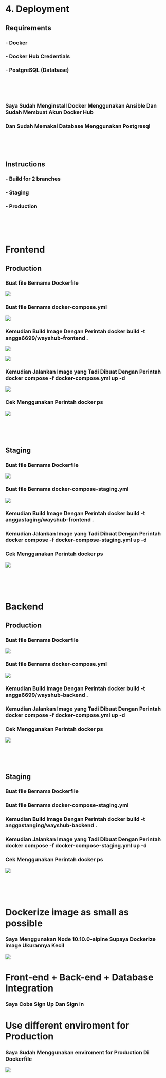 # 4. Deployment

## Requirements
### - Docker
### - Docker Hub Credentials
### - PostgreSQL (Database)

<br>
<br>
<br>

### Saya Sudah Menginstall Docker Menggunakan Ansible Dan Sudah Membuat Akun Docker Hub
### Dan Sudah Memakai Database Menggunakan Postgresql

<br>
<br>
<br>

## Instructions
### - Build for 2 branches
  ### - Staging
  ### - Production
  
  <br>
  <br>
  <br>

  # Frontend
  
  ## Production
  
  ### Buat file Bernama Dockerfile
  
  ![](https://github.com/Angga6699/Devops/blob/master/Final%20Task/Poto%20Final%20Task/17.png)
  
  ### Buat file Bernama docker-compose.yml
  
  ![](https://github.com/Angga6699/Devops/blob/master/Final%20Task/Poto%20Final%20Task/18.png)
  
  ### Kemudian Build Image Dengan Perintah docker build -t angga6699/wayshub-frontend .
  
  ![](https://github.com/Angga6699/Devops/blob/master/Final%20Task/Poto%20Final%20Task/20.png)
  
  ![](https://github.com/Angga6699/Devops/blob/master/Final%20Task/Poto%20Final%20Task/21.png)
  
  ### Kemudian Jalankan Image yang Tadi Dibuat Dengan Perintah docker compose -f docker-compose.yml up -d
  
  ![](https://github.com/Angga6699/Devops/blob/master/Final%20Task/Poto%20Final%20Task/22.png)
  
  ### Cek Menggunakan Perintah docker ps
  
  ![](https://github.com/Angga6699/Devops/blob/master/Final%20Task/Poto%20Final%20Task/24.png)
  
  <br>
  <br>
  <br>
  
  ## Staging
  
  ### Buat file Bernama Dockerfile
  
  ![](https://github.com/Angga6699/Devops/blob/master/Final%20Task/Poto%20Final%20Task/17.png)
  
  ### Buat file Bernama docker-compose-staging.yml
  
  ![](https://github.com/Angga6699/Devops/blob/master/Final%20Task/Poto%20Final%20Task/19.png)
  
  ### Kemudian Build Image Dengan Perintah docker build -t anggastaging/wayshub-frontend .
  
  ### Kemudian Jalankan Image yang Tadi Dibuat Dengan Perintah docker compose -f docker-compose-staging.yml up -d
  
  ### Cek Menggunakan Perintah docker ps
  
  ![](https://github.com/Angga6699/Devops/blob/master/Final%20Task/Poto%20Final%20Task/24.png)
  
  <br>
  <br>
  <br>
  
  # Backend
  
  ## Production
  
  ### Buat file Bernama Dockerfile
  
  ![](https://github.com/Angga6699/Devops/blob/master/Final%20Task/Poto%20Final%20Task/25.png)
  
  ### Buat file Bernama docker-compose.yml
  
  ![](https://github.com/Angga6699/Devops/blob/master/Final%20Task/Poto%20Final%20Task/26.png)
  
  ### Kemudian Build Image Dengan Perintah docker build -t angga6699/wayshub-backend .
  
  ### Kemudian Jalankan Image yang Tadi Dibuat Dengan Perintah docker compose -f docker-compose.yml up -d
  
  ### Cek Menggunakan Perintah docker ps
  
  ![](https://github.com/Angga6699/Devops/blob/master/Final%20Task/Poto%20Final%20Task/24.png)
  
  <br>
  <br>
  <br>
  
  ## Staging
  
  ### Buat file Bernama Dockerfile
  
  ### Buat file Bernama docker-compose-staging.yml
  
  ### Kemudian Build Image Dengan Perintah docker build -t anggastanging/wayshub-backend .
  
  ### Kemudian Jalankan Image yang Tadi Dibuat Dengan Perintah docker compose -f docker-compose-staging.yml up -d
  
  ### Cek Menggunakan Perintah docker ps
  
  ![](https://github.com/Angga6699/Devops/blob/master/Final%20Task/Poto%20Final%20Task/24.png)
  
  <br>
  <br>
  <br>
  
  # Dockerize image as small as possible
  
  ### Saya Menggunakan Node 10.10.0-alpine Supaya Dockerize image Ukurannya Kecil
  
  ![](https://github.com/Angga6699/Devops/blob/master/Final%20Task/Poto%20Final%20Task/17.png)
  
  # Front-end + Back-end + Database Integration
  
  ### Saya Coba Sign Up Dan Sign in
  
  # Use different enviroment for Production
  
  ### Saya Sudah Menggunakan enviroment for Production Di Dockerfile
  
  ![](https://github.com/Angga6699/Devops/blob/master/Final%20Task/Poto%20Final%20Task/25.png)
